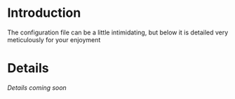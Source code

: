 # Introduction #

The configuration file can be a little intimidating, but below it is detailed very meticulously for your enjoyment


# Details #

_Details coming soon_